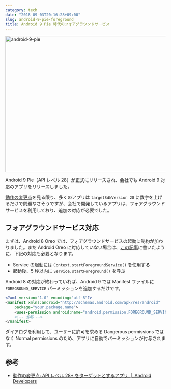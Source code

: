 ```yaml
---
category: tech
date: "2018-09-03T20:16:28+09:00"
slug: android-9-pie-foreground
title: Android 9 Pie 時代のフォアグラウンドサービス
---
```


<img alt="android-9-pie" src="/images/2018/09/android-9-pie.png" width="728" height="428">

Android 9 Pie（API レベル 28）が正式にリリースされ、会社でも Android 9 対応のアプリをリリースしました。

[動作の変更点](https://developer.android.com/about/versions/pie/android-9.0-changes-28?hl=ja)を見る限り、多くのアプリは `targetSdkVersion 28` に数字を上げるだけで問題なさそうですが、会社で開発しているアプリは、フォアグラウンドサービスを利用しており、追加の対応が必要でした。

## フォアグラウンドサービス対応

まずは、Android 8 Oreo では、フォアグラウンドサービスの起動に制約が加わりました。まだ Android Oreo に対応していない場合は、[この記事](/archives/android-oreo-notification-foreground/)に書いたように、下記の対応も必要となります。

- Service の起動には `Context.startForegroundService()` を使用する
- 起動後、5 秒以内に `Service.startForeground()` を呼ぶ

Android 8 の対応が終わっていれば、Android 9 では Manifest ファイルに `FOREGROUND_SERVICE` パーミッションを追加するだけです。

```xml
<?xml version="1.0" encoding="utf-8"?>
<manifest xmlns:android="http://schemas.android.com/apk/res/android"
    package="your.package.name">
    <uses-permission android:name="android.permission.FOREGROUND_SERVICE" />
    <!-- 省略 -->
</manifest>
```

ダイアログを利用して、ユーザーに許可を求める Dangerous permissions ではなく Normal permissions のため、アプリに自動でパーミッションが付与されます。

## 参考

- [動作の変更点: API レベル 28+ をターゲットとするアプリ  |  Android Developers](https://developer.android.com/about/versions/pie/android-9.0-changes-28?hl=ja)
